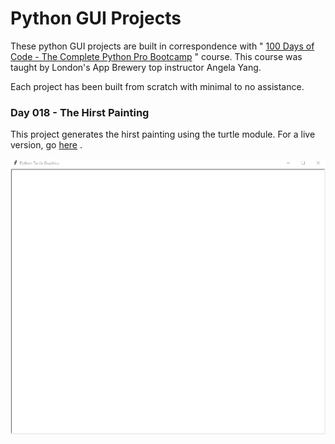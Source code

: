 # Python GUI Projects

These python GUI projects are built in correspondence with " [100 Days of Code - The Complete Python Pro Bootcamp](https://www.udemy.com/course/100-days-of-code/) " course. This course was taught by London's App Brewery top instructor Angela Yang.<br/>

Each project has been built from scratch with minimal to no assistance.<br/>

### Day 018 - The Hirst Painting

This project generates the hirst painting using the turtle module.
For a live version, go [here](https://replit.com/@grandeurkoe/band-name-generator?v=1) .

![The Hirst Painting](the-hirst-painting-project/the-hirst-painting-project.gif)

